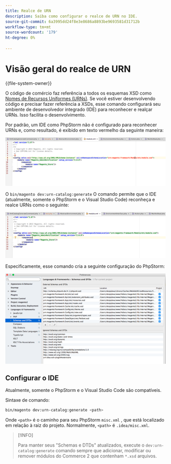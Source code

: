 ```yaml
---
title: Realce de URN
description: Saiba como configurar o realce de URN no IDE.
source-git-commit: 6a3995dd24f8e3e8686a8893be9693581d31712b
workflow-type: tm+mt
source-wordcount: '179'
ht-degree: 0%

---
```



# Visão geral do realce de URN

{{file-system-owner}}

O código de comércio faz referência a todos os esquemas XSD como [Nomes de Recursos Uniformes (URNs)](https://www.ietf.org/rfc/rfc2141.txt). Se você estiver desenvolvendo código e precisar fazer referência a XSDs, esse comando configurará seu ambiente de desenvolvedor integrado (IDE) para reconhecer e realçar URNs. Isso facilita o desenvolvimento.

Por padrão, um IDE como PhpStorm não é configurado para reconhecer URNs e, como resultado, é exibido em texto vermelho da seguinte maneira:

![O PhpStorm não está configurado para reconhecer o URN](../../assets/configuration/urn-before.png)

O `bin/magento dev:urn-catalog:generate` O comando permite que o IDE (atualmente, somente o PhpStorm e o Visual Studio Code) reconheça e realce URNs como o seguinte:

![Habilite o IDE para reconhecer o URN](../../assets/configuration/urn-after.png)

Especificamente, esse comando cria a seguinte configuração do PhpStorm:

![Exemplo de configuração do PhpStorm](../../assets/configuration/urn-settings.png)

## Configurar o IDE

Atualmente, somente o PhpStorm e o Visual Studio Code são compatíveis.

Sintaxe de comando:

```bash
bin/magento dev:urn-catalog:generate <path>
```

Onde `<path>` é o caminho para seu PhpStorm `misc.xml` , que está localizado em relação à raiz do projeto. Normalmente, `<path>` é `.idea/misc.xml`.

>[!INFO]
>
>Para manter seus &quot;Schemas e DTDs&quot; atualizados, execute o `dev:urn-catalog:generate` comando sempre que adicionar, modificar ou remover módulos do Commerce 2 que contenham `*.xsd` arquivos.
